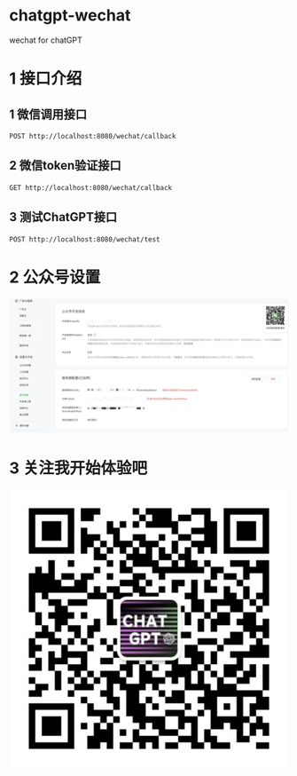 # chatgpt-wechat
wechat for chatGPT

 # 1 接口介绍
 ## 1 微信调用接口
    POST http://localhost:8080/wechat/callback
 ## 2 微信token验证接口
    GET http://localhost:8080/wechat/callback
 ## 3 测试ChatGPT接口
    POST http://localhost:8080/wechat/test

 # 2 公众号设置
![Image text](https://github.com/douzaizai/chatgpt-wechat/raw/main/src/main/resources/static/guide.jpg)

 # 3 关注我开始体验吧
![Image text](https://github.com/douzaizai/chatgpt-wechat/raw/main/src/main/resources/static/qrcode.jpg)
